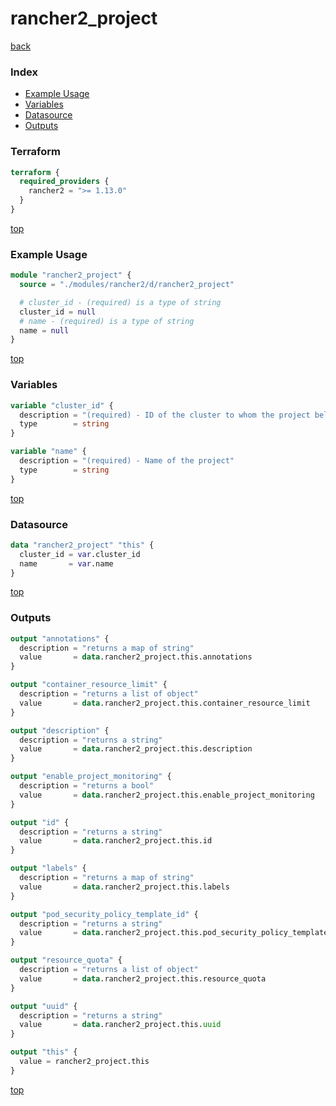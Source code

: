 # rancher2_project

[back](../rancher2.md)

### Index

- [Example Usage](#example-usage)
- [Variables](#variables)
- [Datasource](#datasource)
- [Outputs](#outputs)

### Terraform

```terraform
terraform {
  required_providers {
    rancher2 = ">= 1.13.0"
  }
}
```

[top](#index)

### Example Usage

```terraform
module "rancher2_project" {
  source = "./modules/rancher2/d/rancher2_project"

  # cluster_id - (required) is a type of string
  cluster_id = null
  # name - (required) is a type of string
  name = null
}
```

[top](#index)

### Variables

```terraform
variable "cluster_id" {
  description = "(required) - ID of the cluster to whom the project belongs"
  type        = string
}

variable "name" {
  description = "(required) - Name of the project"
  type        = string
}
```

[top](#index)

### Datasource

```terraform
data "rancher2_project" "this" {
  cluster_id = var.cluster_id
  name       = var.name
}
```

[top](#index)

### Outputs

```terraform
output "annotations" {
  description = "returns a map of string"
  value       = data.rancher2_project.this.annotations
}

output "container_resource_limit" {
  description = "returns a list of object"
  value       = data.rancher2_project.this.container_resource_limit
}

output "description" {
  description = "returns a string"
  value       = data.rancher2_project.this.description
}

output "enable_project_monitoring" {
  description = "returns a bool"
  value       = data.rancher2_project.this.enable_project_monitoring
}

output "id" {
  description = "returns a string"
  value       = data.rancher2_project.this.id
}

output "labels" {
  description = "returns a map of string"
  value       = data.rancher2_project.this.labels
}

output "pod_security_policy_template_id" {
  description = "returns a string"
  value       = data.rancher2_project.this.pod_security_policy_template_id
}

output "resource_quota" {
  description = "returns a list of object"
  value       = data.rancher2_project.this.resource_quota
}

output "uuid" {
  description = "returns a string"
  value       = data.rancher2_project.this.uuid
}

output "this" {
  value = rancher2_project.this
}
```

[top](#index)